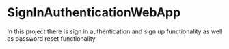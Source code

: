 # SignInAuthenticationWebApp
In this project there is sign in authentication and sign up functionality as well as password reset functionality
